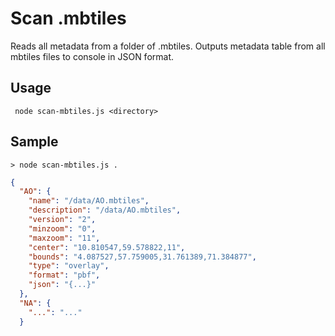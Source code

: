 # Scan .mbtiles

Reads all metadata from a folder of .mbtiles. Outputs metadata table from all mbtiles files to console in JSON format.

## Usage

```
 node scan-mbtiles.js <directory>
```

## Sample

```
> node scan-mbtiles.js .
```

```json
{
  "AO": {
    "name": "/data/AO.mbtiles",
    "description": "/data/AO.mbtiles",
    "version": "2",
    "minzoom": "0",
    "maxzoom": "11",
    "center": "10.810547,59.578822,11",
    "bounds": "4.087527,57.759005,31.761389,71.384877",
    "type": "overlay",
    "format": "pbf",
    "json": "{...}"
  },
  "NA": {
    "...": "..."
  }
```
